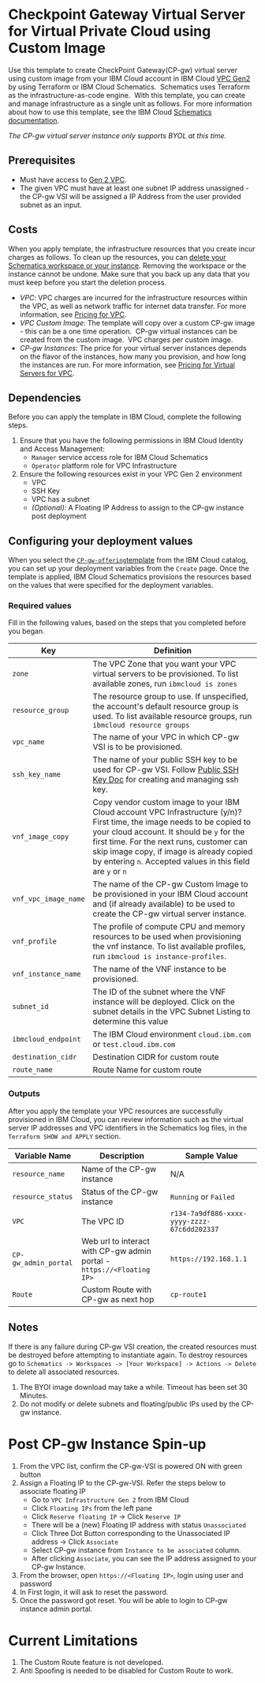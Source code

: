 # Checkpoint Gateway Virtual Server for Virtual Private Cloud using Custom Image

Use this template to create CheckPoint Gateway(CP-gw)  virtual server using custom image from your IBM Cloud account in IBM Cloud [VPC Gen2](https://cloud.ibm.com/vpc-ext/overview) by using Terraform or IBM Cloud Schematics.  Schematics uses Terraform as the infrastructure-as-code engine.  With this template, you can create and manage infrastructure as a single unit as follows. For more information about how to use this template, see the IBM Cloud [Schematics documentation](https://cloud.ibm.com/docs/schematics).

_The CP-gw virtual server instance only supports BYOL at this time._

## Prerequisites

- Must have access to [Gen 2 VPC](https://cloud.ibm.com/vpc-ext/network/vpcs).
- The given VPC must have at least one subnet IP address unassigned - the CP-gw VSI will be assigned a IP Address from the user provided subnet as an input.

## Costs

When you apply template, the infrastructure resources that you create incur charges as follows. To clean up the resources, you can [delete your Schematics workspace or your instance](https://cloud.ibm.com/docs/schematics?topic=schematics-manage-lifecycle#destroy-resources). Removing the workspace or the instance cannot be undone. Make sure that you back up any data that you must keep before you start the deletion process.


* _VPC_: VPC charges are incurred for the infrastructure resources within the VPC, as well as network traffic for internet data transfer. For more information, see [Pricing for VPC](https://cloud.ibm.com/docs/vpc-on-classic?topic=vpc-on-classic-pricing-for-vpc).
* _VPC Custom Image_: The template will copy over a custom CP-gw image - this can be a one time operation.  CP-gw virtual instances can be created from the custom image.  VPC charges per custom image.
* _CP-gw Instances_: The price for your virtual server instances depends on the flavor of the instances, how many you provision, and how long the instances are run. For more information, see [Pricing for Virtual Servers for VPC](https://cloud.ibm.com/docs/infrastructure/vpc-on-classic?topic=vpc-on-classic-pricing-for-vpc#pricing-for-virtual-servers-for-vpc).

## Dependencies

Before you can apply the template in IBM Cloud, complete the following steps.


1.  Ensure that you have the following permissions in IBM Cloud Identity and Access Management:
    * `Manager` service access role for IBM Cloud Schematics
    * `Operator` platform role for VPC Infrastructure
2.  Ensure the following resources exist in your VPC Gen 2 environment
    - VPC
    - SSH Key
    - VPC has a subnet
    - _(Optional):_ A Floating IP Address to assign to the CP-gw instance post deployment

## Configuring your deployment values

When you select the [`CP-gw-offering`template](https://cloud.ibm.com/catalog/content/CP-gw-offering) from the IBM Cloud catalog, you can set up your deployment variables from the `Create` page. Once the template is applied, IBM Cloud Schematics  provisions the resources based on the values that were specified for the deployment variables.

### Required values
Fill in the following values, based on the steps that you completed before you began.

| Key | Definition |
| --- | ---------- |
| `zone` | The VPC Zone that you want your VPC virtual servers to be provisioned. To list available zones, run `ibmcloud is zones` |
| `resource_group` | The resource group to use. If unspecified, the account's default resource group is used. To list available resource groups, run `ibmcloud resource groups` |
| `vpc_name` | The name of your VPC in which CP-gw VSI is to be provisioned. |
| `ssh_key_name` | The name of your public SSH key to be used for CP-gw VSI. Follow [Public SSH Key Doc](https://cloud.ibm.com/docs/vpc-on-classic-vsi?topic=vpc-on-classic-vsi-ssh-keys) for creating and managing ssh key. |
| `vnf_image_copy` | Copy vendor custom image to your IBM Cloud account VPC Infrastructure (y/n)? First time, the image needs to be copied to your cloud account. It should be `y` for the first time. For the next runs, customer can skip image copy, if image is already copied by entering `n`. Accepted values in this field are `y` or `n` |
| `vnf_vpc_image_name` | The name of the CP-gw Custom Image to be provisioned in your IBM Cloud account and (if already available) to be used to create the CP-gw virtual server instance. |
| `vnf_profile` | The profile of compute CPU and memory resources to be used when provisioning the vnf instance. To list available profiles, run `ibmcloud is instance-profiles`. |
| `vnf_instance_name` | The name of the VNF instance to be provisioned. |
| `subnet_id` | The ID of the subnet where the VNF instance will be deployed. Click on the subnet details in the VPC Subnet Listing to determine this value | 
| `ibmcloud_endpoint` | The IBM Cloud environment `cloud.ibm.com` or `test.cloud.ibm.com` |
| `destination_cidr` | Destination CIDR for custom route |
| `route_name` | Route Name for custom route |

### Outputs
After you apply the template your VPC resources are successfully provisioned in IBM Cloud, you can review information such as the virtual server IP addresses and VPC identifiers in the Schematics log files, in the `Terraform SHOW and APPLY` section.

| Variable Name | Description | Sample Value |
| ------------- | ----------- | ------------ |
| `resource_name` | Name of the CP-gw instance | N/A |
| `resource_status` | Status of the CP-gw instance | `Running` or `Failed` |
| `VPC` | The VPC ID | `r134-7a9df886-xxxx-yyyy-zzzz-67c6dd202337` |
| `CP-gw_admin_portal` | Web url to interact with CP-gw admin portal - `https://<Floating IP>` | `https://192.168.1.1` |
| `Route` | Custom Route with CP-gw as next hop | `cp-route1` |

## Notes

If there is any failure during CP-gw VSI creation, the created resources must be destroyed before attempting to instantiate again. To destroy resources go to `Schematics -> Workspaces -> [Your Workspace] -> Actions -> Delete` to delete  all associated resources. <br/>
1. The BYOI image download may take a while. Timeout has been set 30 Minutes.
2. Do not modify or delete subnets and floating/public IPs used by the CP-gw instance.

# Post CP-gw Instance Spin-up

1. From the VPC list, confirm the CP-gw-VSI is powered ON with green button
2. Assign a Floating IP to the CP-gw-VSI. Refer the steps below to associate floating IP
    - Go to `VPC Infrastructure Gen 2` from IBM Cloud
    - Click `Floating IPs` from the left pane
    - Click `Reserve floating IP` -> Click `Reserve IP`
    - There will be a (new) Floating IP address with status `Unassociated`
    - Click Three Dot Button corresponding to the Unassociated IP address -> Click `Associate`
    - Select CP-gw instance from `Instance to be associated` column.
    - After clicking `Associate`, you can see the IP address assigned to your CP-gw Instance.
3. From the browser, open `https://<Floating IP>`, login using user and password 
4. In First login, it will ask to reset the password.
5. Once the password got reset. You will be able to login to CP-gw instance admin portal.

# Current Limitations

1. The Custom Route feature is not developed. 
2. Anti Spoofing is needed to be disabled for Custom Route to work.
